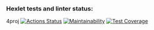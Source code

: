 ### Hexlet tests and linter status:
4proj
[![Actions Status](https://github.com/sushilyaz/java-project-72/actions/workflows/hexlet-check.yml/badge.svg)](https://github.com/sushilyaz/java-project-72/actions)
[![Maintainability](https://api.codeclimate.com/v1/badges/18c28806dbf0e5be0174/maintainability)](https://codeclimate.com/github/sushilyaz/java-project-72/maintainability)
[![Test Coverage](https://api.codeclimate.com/v1/badges/18c28806dbf0e5be0174/test_coverage)](https://codeclimate.com/github/sushilyaz/java-project-72/test_coverage)
